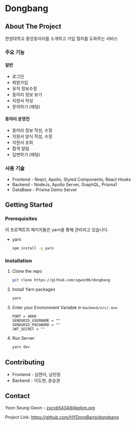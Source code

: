 # Dongbang

<!-- ABOUT THE PROJECT -->
## About The Project

한양대학교 중앙동아리를 소개하고 가입 절차를 도와주는 서비스

### 주요 기능

#### 일반 

- 로그인
- 회원가입
- 유저 정보수정
- 동아리 정보 보기
- 지원서 작성
- 문의하기 (채팅)

#### 동아리 운영진

- 동아리 정보 작성, 수정
- 지원서 양식 작성, 수정
- 지원서 조회
- 합격 알림
- 답변하기 (채팅)


### 사용 기술

- Frontend - React, Apollo, Styled Components, React Hooks
- Backend - NodeJs, Apollo Server, GraphQL, Prisma1
- DataBase - Prisma Demo Server


<!-- GETTING STARTED -->
## Getting Started

### Prerequisites

이 프로젝트의 패키지들은 yarn을 통해 관리되고 있습니다. 
* yarn
  ```sh
  npm install -g yarn
  ```

### Installation

1. Clone the repo
   ```sh
   git clone https://github.com/sgwon96/dongbang
   ```
2. Install Yarn packages
   ```sh
   yarn
   ```
3. Enter your Environment Variable in `backend/src/.env`
   ```JS
   PORT = 4000
   SENDGRID_USERNAME = ""
   SENDGRID_PASSWORD = ""
   JWT_SECRET = ""
   ```
4. Run Server
   ```sh
   yarn dev
   ```


<!-- CONTRIBUTING -->
## Contributing

- Frontend - 심현아, 남민정
- Backend - 이도현, 윤승권

<!-- CONTACT -->
## Contact

Yoon Seung Gwon - zxcvb5434@likelion.org

Project Link: https://github.com/HYDongBang/dongbang



